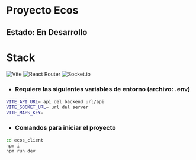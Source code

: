 # Proyecto Ecos
## Estado: En Desarrollo

# Stack

![Vite](https://img.shields.io/badge/vite-%23646CFF.svg?style=for-the-badge&logo=vite&logoColor=white)
![React Router](https://img.shields.io/badge/React_Router-CA4245?style=for-the-badge&logo=react-router&logoColor=white)
![Socket.io](https://img.shields.io/badge/Socket.io-black?style=for-the-badge&logo=socket.io&badgeColor=010101)

- ### Requiere las siguientes variables de entorno (archivo: .env)
```sh
VITE_API_URL= api del backend url/api
VITE_SOCKET_URL= url del server
VITE_MAPS_KEY=
```

- ### Comandos para iniciar el proyecto

```sh
cd ecos_client
npm i
npm run dev
```